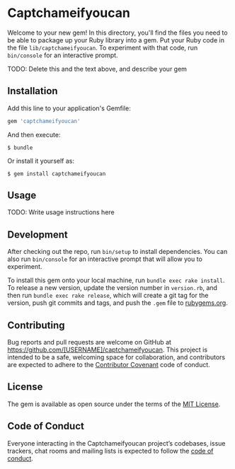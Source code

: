 # Captchameifyoucan

Welcome to your new gem! In this directory, you'll find the files you need to be able to package up your Ruby library into a gem. Put your Ruby code in the file `lib/captchameifyoucan`. To experiment with that code, run `bin/console` for an interactive prompt.

TODO: Delete this and the text above, and describe your gem

## Installation

Add this line to your application's Gemfile:

```ruby
gem 'captchameifyoucan'
```

And then execute:

    $ bundle

Or install it yourself as:

    $ gem install captchameifyoucan

## Usage

TODO: Write usage instructions here

## Development

After checking out the repo, run `bin/setup` to install dependencies. You can also run `bin/console` for an interactive prompt that will allow you to experiment.

To install this gem onto your local machine, run `bundle exec rake install`. To release a new version, update the version number in `version.rb`, and then run `bundle exec rake release`, which will create a git tag for the version, push git commits and tags, and push the `.gem` file to [rubygems.org](https://rubygems.org).

## Contributing

Bug reports and pull requests are welcome on GitHub at https://github.com/[USERNAME]/captchameifyoucan. This project is intended to be a safe, welcoming space for collaboration, and contributors are expected to adhere to the [Contributor Covenant](http://contributor-covenant.org) code of conduct.

## License

The gem is available as open source under the terms of the [MIT License](http://opensource.org/licenses/MIT).

## Code of Conduct

Everyone interacting in the Captchameifyoucan project’s codebases, issue trackers, chat rooms and mailing lists is expected to follow the [code of conduct](https://github.com/[USERNAME]/captchameifyoucan/blob/master/CODE_OF_CONDUCT.md).
